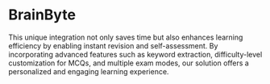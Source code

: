 # BrainByte
This unique integration not only saves time but also enhances learning efficiency by enabling instant revision and self-assessment. By incorporating advanced features such as keyword extraction,         difficulty-level customization for MCQs, and multiple exam modes, our solution offers a personalized and engaging learning experience. 
